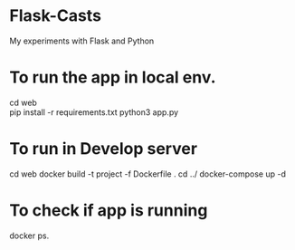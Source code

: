 # Flask-Casts
My experiments with Flask and Python


# To run the app in local env. 
cd web  
pip install -r requirements.txt
python3 app.py
 
# To run in Develop server


cd web
docker build -t project -f Dockerfile . 
cd ../
docker-compose up -d 

# To check if app is running
docker ps.



